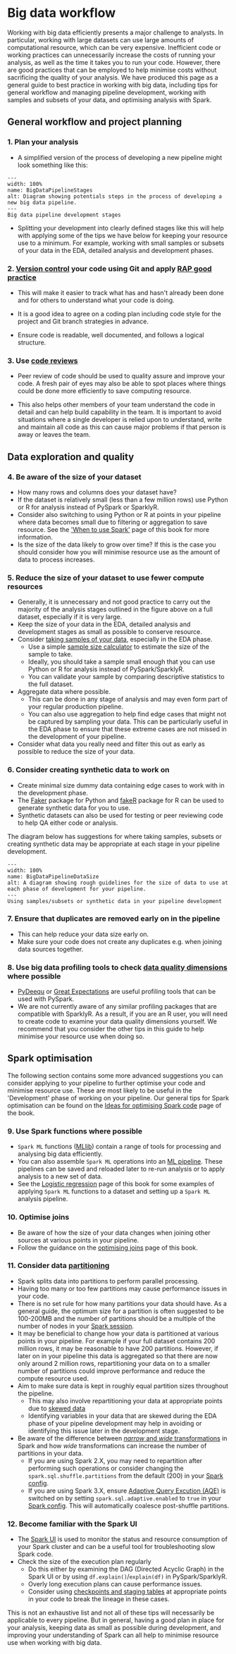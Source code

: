 # Big data workflow
Working with big data efficiently presents a major challenge to analysts. In particular, working with large datasets can use large amounts of computational resource, which can be very expensive. Inefficient code or working practices can unnecessarily increase the costs of running your analysis, as well as the time it takes you to run your code. However, there are good practices that can be employed to help minimise costs without sacrificing the quality of your analysis. We have produced this page as a general guide to best practice in working with big data, including tips for general workflow and managing pipeline development, working with samples and subsets of your data, and optimising analysis with Spark.


## General workflow and project planning

### 1. Plan your analysis
- A simplified version of the process of developing a new pipeline might look something like this:


```{figure} ../images/big_data_pipeline_stages.png
---
width: 100%
name: BigDataPipelineStages
alt: Diagram showing potentials steps in the process of developing a new big data pipeline.
---
Big data pipeline development stages
```

- Splitting your development into clearly defined stages like this will help with applying some of the tips we have below for keeping your resource use to a minimum. For example, working with small samples or subsets of your data in the EDA, detailed analysis and development phases.

### 2. [Version control](https://gitlab-app-l-01/DAP_CATS/guidance/-/wikis/Git-and-GitLab) your code using Git and apply [RAP good practice](https://best-practice-and-impact.github.io/qa-of-code-guidance/intro.html) 

- This will make it easier to track what has and hasn't already been done and for others to understand what your code is doing.

- It is a good idea to agree on a coding plan including code style for the project and Git branch strategies in advance.

- Ensure code is readable, well documented, and follows a logical structure.

### 3. Use [code reviews](https://best-practice-and-impact.github.io/qa-of-code-guidance/peer_review.html) 
- Peer review of code should be used to quality assure and improve your code. A fresh pair of eyes may also be able to spot places where things could be done more efficiently to save computing resource.

- This also helps other members of your team understand the code in detail and can help build capability in the team. It is important to avoid situations where a single developer is relied upon to understand, write and maintain all code as this can cause major problems if that person is away or leaves the team. 

## Data exploration and quality

### 4. Be aware of the size of your dataset
- How many rows and columns does your dataset have?
- If the dataset is relatively small (less than a few million rows) use Python or R for analysis instead of PySpark or SparklyR.
- Consider also switching to using Python or R at points in your pipeline where data becomes small due to filtering or aggregation to save resource. See the ['When to use Spark'](../spark-overview/when-to-use-spark) page of this book for more information.
- Is the size of the data likely to grow over time? If this is the case you should consider how you will minimise resource use as the amount of data to process increases.

### 5. Reduce the size of your dataset to use fewer compute resources
- Generally, it is unnecessary and not good practice to carry out the majority of the analysis stages outlined in the figure above on a full dataset, especially if it is very large. 
- Keep the size of your data in the EDA, detailed analysis and development stages as small as possible to conserve resource. 
- Consider [taking samples of your data](../spark-functions/sampling), especially in the EDA phase.
    - Use a simple [sample size calculator](https://www.calculator.net/sample-size-calculator.html) to estimate the size of the sample to take.
    - Ideally, you should take a sample small enough that you can use Python or R for analysis instead of PySpark/SparklyR.
    - You can validate your sample by comparing descriptive statistics to the full dataset.
- Aggregate data where possible.
    - This can be done in any stage of analysis and may even form part of your regular production pipeline.
    - You can also use aggregation to help find edge cases that might not be captured by sampling your data. This can be particularly useful in the EDA phase to ensure that these extreme cases are not missed in the development of your pipeline.
- Consider what data you really need and filter this out as early as possible to reduce the size of your data. 

### 6. Consider creating synthetic data to work on
- Create minimal size dummy data containing edge cases to work with in the development phase.
- The [Faker](https://faker.readthedocs.io/en/master/) package for Python and [fakeR](https://rdrr.io/cran/fakeR/src/R/fakeR.R) package for R can be used to generate synthetic data for you to use.
- Synthetic datasets can also be used for testing or peer reviewing code to help QA either code or analysis.


The diagram below has suggestions for where taking samples, subsets or creating synthetic data may be appropriate at each stage in your pipeline development.


```{figure} ../images/big_data_pipeline_datasize.png
---
width: 100%
name: BigDataPipelineDataSize
alt: A diagram showing rough guidelines for the size of data to use at each phase of development for your pipeline.
---
Using samples/subsets or synthetic data in your pipeline development
```

### 7. Ensure that duplicates are removed early on in the pipeline
- This can help reduce your data size early on.
- Make sure your code does not create any duplicates e.g. when joining data sources together.

### 8. Use big data profiling tools to check [data quality dimensions](https://www.gov.uk/government/publications/the-government-data-quality-framework/the-government-data-quality-framework#Data-quality-dimensions) where possible
- [PyDeequ](https://aws.amazon.com/blogs/big-data/testing-data-quality-at-scale-with-pydeequ/) or [Great Expectations](https://greatexpectations.io/) are useful profiling tools that can be used with PySpark.
- We are not currently aware of any similar profiling packages that are compatible with SparklyR. As a result, if you are an R user, you will need to create code to examine your data quality dimensions yourself. We recommend that you consider the other tips in this guide to help minimise your resource use when doing so.


## Spark optimisation

The following section contains some more advanced suggestions you can consider applying to your pipeline to further optimise your code and minimise resource use. These are most likely to be useful in the 'Development' phase of working on your pipeline. Our general tips for Spark optimisation can be found on the [Ideas for optimising Spark code](../spark-concepts/optimisation-tips) page of the book.

### 9. Use Spark functions where possible
- `Spark ML` functions ([MLlib](https://spark.apache.org/docs/latest/ml-guide.html)) contain a range of tools for processing and analysing big data efficiently.
- You can also assemble `Spark ML` operations into an [ML pipeline](https://spark.apache.org/docs/latest/ml-pipeline.html). These pipelines can be saved and reloaded later to re-run analysis or to apply analysis to a new set of data. 
- See the [Logistic regression](./logistic-regression) page of this book for some examples of applying `Spark ML` functions to a dataset and setting up a `Spark ML` analysis pipeline. 

### 10. Optimise joins
- Be aware of how the size of your data changes when joining other sources at various points in your pipeline.
- Follow the guidance on the [optimising joins](../spark-concepts/join-concepts) page of this book.

### 11. Consider data [partitioning](../spark-concepts/partitions)
- Spark splits data into partitions to perform parallel processing. 
- Having too many or too few partitions may cause performance issues in your code. 
- There is no set rule for how many partitions your data should have. As a general guide, the optimum size for a partition is often suggested to be 100-200MB and the number of partitions should be a multiple of the number of nodes in your [Spark session](../spark-overview/spark-session-guidance). 
- It may be beneficial to change how your data is partitioned at various points in your pipeline. For example if your full dataset contains 200 million rows, it may be reasonable to have 200 partitions. However, if later on in your pipeline this data is aggregated so that there are now only around 2 million rows, repartitioning your data on to a smaller number of partitions could improve performance and reduce the compute resource used. 
- Aim to make sure data is kept in roughly equal partition sizes throughout the pipeline. 
    - This may also involve repartitioning your data at appropriate points due to [skewed data](../spark-concepts/partitions#intermediate-partitions-in-wide-operations)
    - Identifying variables in your data that are skewed during the EDA phase of your pipeline development may help in avoiding or identifying this issue later in the development stage. 
- Be aware of the difference between [*narrow* and *wide* transformations](../spark-concepts/shuffling) in Spark and how *wide* transformations can increase the number of partitions in your data. 
    - If you are using Spark 2.X, you may need to repartition after performing such operations or consider changing the `spark.sql.shuffle.partitions` from the default (200) in your [Spark config](../spark-overview/spark-defaults).
    - If you are using Spark 3.X, ensure [Adaptive Query Excution (AQE)](https://spark.apache.org/docs/latest/sql-performance-tuning.html#adaptive-query-execution) is switched on by setting `spark.sql.adaptive.enabled` to `true` in your [Spark config](../spark-overview/spark-defaults). This will automatically coalesce post-shuffle partitions.
    
### 12. Become familiar with the Spark UI    
- The [Spark UI](../spark-concepts/spark-application-and-ui) is used to monitor the status and resource consumption of your Spark cluster and can be a useful tool for troubleshooting slow Spark code.
- Check the size of the execution plan regularly
    - Do this either by examining the DAG (Directed Acyclic Graph) in the Spark UI or by using `df.explain()`/`explain(df)` in PySpark/SparklyR.
    - Overly long execution plans can cause performance issues.
    - Consider using [checkpoints and staging tables](../spark-concepts/checkpoint-staging) at appropriate points in your code to break the lineage in these cases.
    
This is not an exhaustive list and not all of these tips will necessarily be applicable to every pipeline. But in general, having a good plan in place for your analysis, keeping data as small as possible during development, and improving your understanding of Spark can all help to minimise resource use when working with big data.





